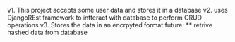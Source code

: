 v1. This project accepts some user data and stores it in a database 
v2. uses DjangoREst framework to intteract with database to perform CRUD operations
v3. Stores the data in an encrpyted format
future:
** retrive hashed data from database
